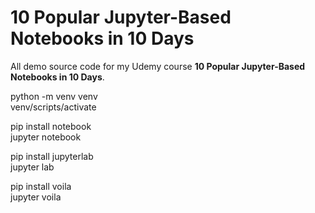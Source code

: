 # 10 Popular Jupyter-Based Notebooks in 10 Days

All demo source code for my Udemy course **10 Popular Jupyter-Based Notebooks in 10 Days**.

python -m venv venv  
venv/scripts/activate  

pip install notebook  
jupyter notebook  

pip install jupyterlab  
jupyter lab  

pip install voila  
jupyter voila  
